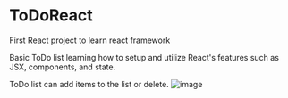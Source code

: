 # ToDoReact
First React project to learn react framework

Basic ToDo list learning how to setup and utilize React's features such as JSX, components, and state.

ToDo list can add items to the list or delete. 
![image](https://user-images.githubusercontent.com/66417986/148675541-16dd56f6-d16e-4ce8-b4f3-5de40b8ddc5f.png)
